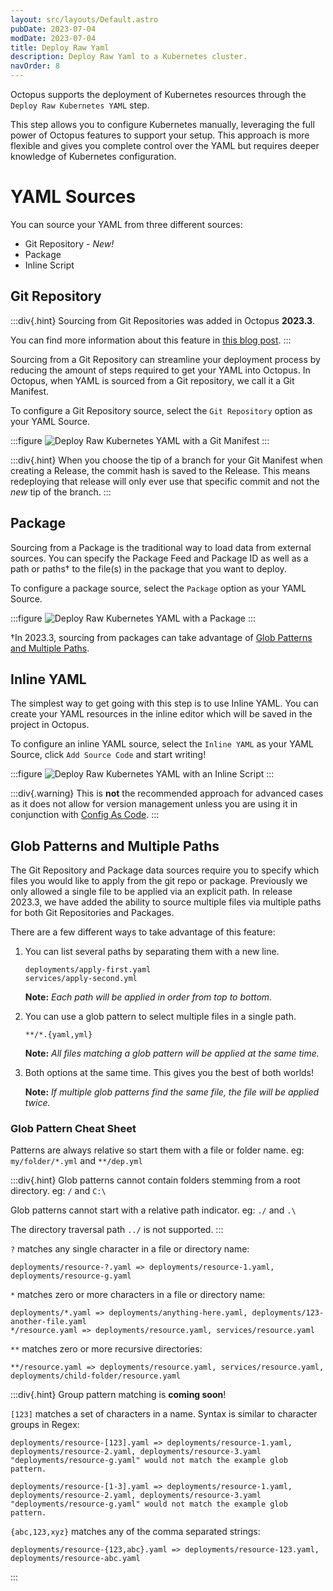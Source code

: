 ```yaml
---
layout: src/layouts/Default.astro
pubDate: 2023-07-04
modDate: 2023-07-04
title: Deploy Raw Yaml
description: Deploy Raw Yaml to a Kubernetes cluster.
navOrder: 8
---
```


Octopus supports the deployment of Kubernetes resources through the `Deploy Raw Kubernetes YAML` step.

This step allows you to configure Kubernetes manually, leveraging the full power of Octopus features to support your setup. 
This approach is more flexible and gives you complete control over the YAML but requires deeper knowledge of Kubernetes configuration.

# YAML Sources

You can source your YAML from three different sources:
- Git Repository - *New!*
- Package
- Inline Script

## Git Repository

:::div{.hint}
Sourcing from Git Repositories was added in Octopus **2023.3**.

You can find more information about this feature in [this blog post](https://octopus.com/blog/manifests-from-git).
:::

Sourcing from a Git Repository can streamline your deployment process by reducing the amount of steps required to get your YAML into Octopus.
In Octopus, when YAML is sourced from a Git repository, we call it a Git Manifest.

To configure a Git Repository source, select the `Git Repository` option as your YAML Source.

:::figure
![Deploy Raw Kubernetes YAML with a Git Manifest](/docs/deployments/kubernetes/deploy-raw-yaml/git-repository.png "width=500")
:::
 
:::div{.hint}
When you choose the tip of a branch for your Git Manifest when creating a Release, the commit hash is saved to the Release. 
This means redeploying that release will only ever use that specific commit and not the _new_ tip of the branch.
:::
## Package

Sourcing from a Package is the traditional way to load data from external sources. 
You can specify the Package Feed and Package ID as well as a path or paths† to the file(s) in the package that you want to deploy.

To configure a package source, select the `Package` option as your YAML Source.

:::figure
![Deploy Raw Kubernetes YAML with a Package](/docs/deployments/kubernetes/deploy-raw-yaml/package.png "width=500")
:::

†In 2023.3, sourcing from packages can take advantage of [Glob Patterns and Multiple Paths](/docs/deployments/kubernetes/deploy-raw-yaml#glob-patterns-and-multiple-paths).

## Inline YAML

The simplest way to get going with this step is to use Inline YAML. 
You can create your YAML resources in the inline editor which will be saved in the project in Octopus.

To configure an inline YAML source, select the `Inline YAML` as your YAML Source, click `Add Source Code` and start writing!

:::figure
![Deploy Raw Kubernetes YAML with an Inline Script](/docs/deployments/kubernetes/deploy-raw-yaml/inline-yaml.png "width=500")
:::

:::div{.warning}
This is **not** the recommended approach for advanced cases as it does not allow for version management unless you are using it in conjunction with [Config As Code](/docs/projects/version-control).
:::

## Glob Patterns and Multiple Paths

The Git Repository and Package data sources require you to specify which files you would like to apply from the git repo or package. 
Previously we only allowed a single file to be applied via an explicit path. 
In release 2023.3, we have added the ability to source multiple files via multiple paths for both Git Repositories and Packages.

There are a few different ways to take advantage of this feature:
1. You can list several paths by separating them with a new line.
   ```
   deployments/apply-first.yaml
   services/apply-second.yml
   ```
   
   **Note:** *Each path will be applied in order from top to bottom.*

2. You can use a glob pattern to select multiple files in a single path.
   ```
   **/*.{yaml,yml}
   ```
   
   **Note:** *All files matching a glob pattern will be applied at the same time.*

3. Both options at the same time. This gives you the best of both worlds!

    **Note:** *If multiple glob patterns find the same file, the file will be applied twice.*

### Glob Pattern Cheat Sheet

Patterns are always relative so start them with a file or folder name. eg: `my/folder/*.yml` and `**/dep.yml`

:::div{.hint}
Glob patterns cannot contain folders stemming from a root directory. eg: `/` and `C:\`

Glob patterns cannot start with a relative path indicator. eg: `./` and `.\`

The directory traversal path `../` is not supported.
:::

`?` matches any single character in a file or directory name:
```
deployments/resource-?.yaml => deployments/resource-1.yaml, deployments/resource-g.yaml
```

`*` matches zero or more characters in a file or directory name:
```
deployments/*.yaml => deployments/anything-here.yaml, deployments/123-another-file.yaml
*/resource.yaml => deployments/resource.yaml, services/resource.yaml
```

`**` matches zero or more recursive directories:
```
**/resource.yaml => deployments/resource.yaml, services/resource.yaml, deployments/child-folder/resource.yaml
```

:::div{.hint}
Group pattern matching is **coming soon**!

`[123]` matches a set of characters in a name. Syntax is similar to character groups in Regex:
```
deployments/resource-[123].yaml => deployments/resource-1.yaml, deployments/resource-2.yaml, deployments/resource-3.yaml
"deployments/resource-g.yaml" would not match the example glob pattern.

deployments/resource-[1-3].yaml => deployments/resource-1.yaml, deployments/resource-2.yaml, deployments/resource-3.yaml
"deployments/resource-g.yaml" would not match the example glob pattern.
```

`{abc,123,xyz}` matches any of the comma separated strings:
```
deployments/resource-{123,abc}.yaml => deployments/resource-123.yaml, deployments/resource-abc.yaml
```
:::